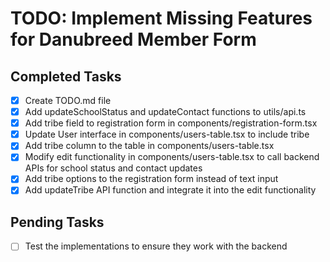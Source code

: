 # TODO: Implement Missing Features for Danubreed Member Form

## Completed Tasks
- [x] Create TODO.md file
- [x] Add updateSchoolStatus and updateContact functions to utils/api.ts
- [x] Add tribe field to registration form in components/registration-form.tsx
- [x] Update User interface in components/users-table.tsx to include tribe
- [x] Add tribe column to the table in components/users-table.tsx
- [x] Modify edit functionality in components/users-table.tsx to call backend APIs for school status and contact updates
- [x] Add tribe options to the registration form instead of text input
- [x] Add updateTribe API function and integrate it into the edit functionality

## Pending Tasks
- [ ] Test the implementations to ensure they work with the backend
